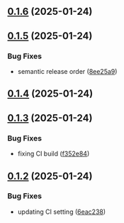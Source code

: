 ## [0.1.6](https://github.com/cloud-copilot/cli/compare/v0.1.5...v0.1.6) (2025-01-24)

## [0.1.5](https://github.com/cloud-copilot/cli/compare/v0.1.4...v0.1.5) (2025-01-24)


### Bug Fixes

* semantic release order ([8ee25a9](https://github.com/cloud-copilot/cli/commit/8ee25a92c1dd9954a3b34f21258ea7b5542194d2))

## [0.1.4](https://github.com/cloud-copilot/cli/compare/v0.1.3...v0.1.4) (2025-01-24)

## [0.1.3](https://github.com/cloud-copilot/cli/compare/v0.1.2...v0.1.3) (2025-01-24)


### Bug Fixes

* fixing CI build ([f352e84](https://github.com/cloud-copilot/cli/commit/f352e84d4781564bed2b574b9f279d48380bef16))

## [0.1.2](https://github.com/cloud-copilot/cli/compare/v0.1.1...v0.1.2) (2025-01-24)


### Bug Fixes

* updating CI setting ([6eac238](https://github.com/cloud-copilot/cli/commit/6eac238a44ee45ec5c32494c0170a3b3c56a5bb6))
